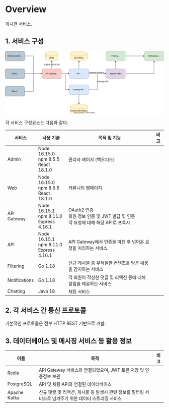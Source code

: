 # Overview

게시판 서비스.

## 1. 서비스 구성

![Netchap Architecture](./architecture/netchap_architecture.svg)

각 서비스 구성요소는 다음과 같다.

|서비스|사용 기술|목적 및 기능|비고|
|---|---|---|---|
|Admin|Node 16.15.0<br/>npm 8.5.5<br/>React 18.1.0|관리자 페이지 (백오피스)||
|Web|Node 16.15.0<br/>npm 8.5.5<br/>React 18.1.0|커뮤니티 웹페이지||
|API Gateway|Node 16.15.1<br/>npm 8.11.0<br/>Express 4.16.1|OAuth2 인증<br/>회원 정보 인증 및 JWT 발급 및 인증<br/>각 요청에 대해 해당 API로 프록시||
|API|Node 16.15.1<br/>npm 8.11.0<br/>Express 4.16.1|API Gateway에서 인증을 마친 후 넘어온 요청을 처리하는 서비스. 
|Filtering|Go 1.18|신규 게시물 중 부적절한 컨텐츠를 담은 내용을 감지하는 서비스||
|Notifications|Go 1.18|각 회원이 작성한 댓글 및 리액션 등에 대해 알림을 제공하는 서비스||
|Chatting|Java 18|채팅 서비스||

## 2. 각 서비스 간 통신 프로토콜
기본적인 프로토콜은 전부 HTTP REST 기반으로 개발.

## 3. 데이터베이스 및 메시징 서비스 등 활용 정보

|이름|목적|비고|
|---|---|---|
|Redis|API Gateway 서비스와 연결되었으며, JWT 토큰 저장 및 인증정보 보관|
|PostgreSQL|API 및 채팅 API와 연결된 데이터베이스|
|Apache Kafka|신규 댓글 및 리액션, 게시물 등 발생시 관련 정보를 필터링 서비스로 넘겨주기 위한 데이터 스트리밍 서비스|


